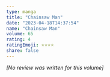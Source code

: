 ```yaml
---
type: manga
title: "Chainsaw Man"
date: "2023-04-18T14:37:54"
name: "Chainsaw Man"
volume: 65
rating: 4
ratingEmoji: ⭐️⭐️⭐️⭐️
share: false
---
```


*[No review was written for this volume]*
